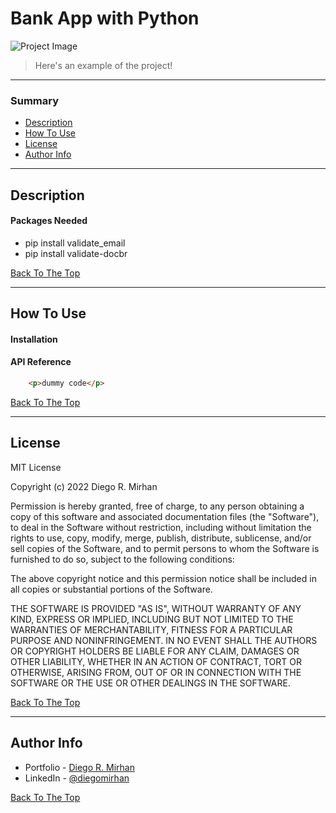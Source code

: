 # Bank App with Python

![Project Image](https://s7.gifyu.com/images/GIF_2022_03_12_09_23_08.gif)

> Here's an example of the project!









---

### Summary

- [Description](#description)
- [How To Use](#how-to-use)
- [License](#license)
- [Author Info](#author-info)


---

## Description



#### Packages Needed 

- pip install validate_email
- pip install validate-docbr

[Back To The Top](#bank-app-with-python)


---

## How To Use

#### Installation



#### API Reference

```html
    <p>dummy code</p>
```
[Back To The Top](#bank-app-with-python)


---

## License

MIT License

Copyright (c) 2022 Diego R. Mirhan

Permission is hereby granted, free of charge, to any person obtaining a copy
of this software and associated documentation files (the "Software"), to deal
in the Software without restriction, including without limitation the rights
to use, copy, modify, merge, publish, distribute, sublicense, and/or sell
copies of the Software, and to permit persons to whom the Software is
furnished to do so, subject to the following conditions:

The above copyright notice and this permission notice shall be included in all
copies or substantial portions of the Software.

THE SOFTWARE IS PROVIDED "AS IS", WITHOUT WARRANTY OF ANY KIND, EXPRESS OR
IMPLIED, INCLUDING BUT NOT LIMITED TO THE WARRANTIES OF MERCHANTABILITY,
FITNESS FOR A PARTICULAR PURPOSE AND NONINFRINGEMENT. IN NO EVENT SHALL THE
AUTHORS OR COPYRIGHT HOLDERS BE LIABLE FOR ANY CLAIM, DAMAGES OR OTHER
LIABILITY, WHETHER IN AN ACTION OF CONTRACT, TORT OR OTHERWISE, ARISING FROM,
OUT OF OR IN CONNECTION WITH THE SOFTWARE OR THE USE OR OTHER DEALINGS IN THE
SOFTWARE.

[Back To The Top](#bank-app-with-python)


---

## Author Info

- Portfolio - [Diego R. Mirhan](https://shor.by/diegomirhan)
- LinkedIn - [@diegomirhan](https://www.linkedin.com/in/diegomirhan/)

[Back To The Top](#bank-app-with-python)
